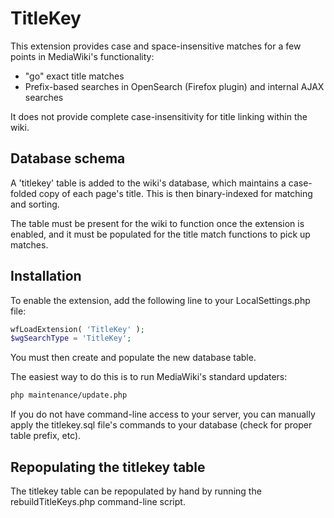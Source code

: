 # TitleKey #

This extension provides case and space-insensitive matches for a few points in MediaWiki's functionality:

* "go" exact title matches
* Prefix-based searches in OpenSearch (Firefox plugin) and internal AJAX searches

It does not provide complete case-insensitivity for title linking within the wiki.


## Database schema ##

A 'titlekey' table is added to the wiki's database, which maintains a case-folded
 copy of each page's title. This is then binary-indexed for matching and sorting.

The table must be present for the wiki to function once the extension is enabled,
 and it must be populated for the title match functions to pick up matches.


## Installation ##

To enable the extension, add the following line to your LocalSettings.php file:

```php
wfLoadExtension( 'TitleKey' );
$wgSearchType = 'TitleKey';
```


You must then create and populate the new database table.

The easiest way to do this is to run MediaWiki's standard updaters:

```sh
php maintenance/update.php
```


If you do not have command-line access to your server, you can manually
 apply the titlekey.sql file's commands to your database (check for proper
 table prefix, etc).


## Repopulating the titlekey table ##

The titlekey table can be repopulated by hand by running the rebuildTitleKeys.php command-line script.
